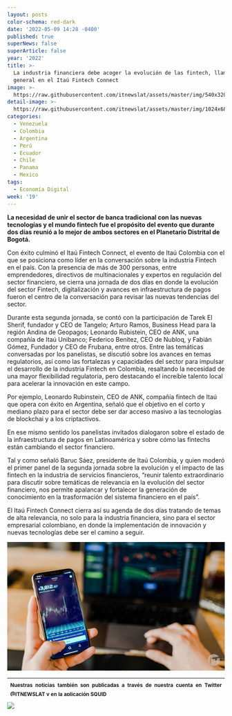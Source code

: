 ```yaml
---
layout: posts
color-schema: red-dark
date: '2022-05-09 14:28 -0400'
published: true
superNews: false
superArticle: false
year: '2022'
title: >-
  La industria financiera debe acoger la evolución de las fintech, llamado
  general en el Itaú Fintech Connect
image: >-
  https://raw.githubusercontent.com/itnewslat/assets/master/img/540x320/Banco-ITAU-Fintech-p.jpg
detail-image: >-
  https://raw.githubusercontent.com/itnewslat/assets/master/img/1024x680/Banco-ITAU-Fintech-g.jpg
categories:
  - Venezuela
  - Colombia
  - Argentina
  - Perú
  - Ecuador
  - Chile
  - Panama
  - Mexico
tags:
  - Economía Digital
week: '19'
---
```

**La necesidad de unir el sector de banca tradicional con las nuevas tecnologías y el mundo fintech fue el propósito del evento que durante dos días reunió a lo mejor de ambos sectores en el Planetario Distrital de Bogotá.**

Con éxito culminó el Itaú Fintech Connect, el evento de Itaú Colombia con el que se posiciona como líder en la conversación sobre la industria Fintech en el país. Con la presencia de más de 300 personas, entre emprendedores, directivos de multinacionales y expertos en regulación del sector financiero, se cierra una jornada de dos días en donde la evolución del sector Fintech, digitalización y avances en infraestructura de pagos fueron el centro de la conversación para revisar las nuevas tendencias del sector.

Durante esta segunda jornada, se contó con la participación de Tarek El Sherif, fundador y CEO de Tangelo; Arturo Ramos, Business Head para la región Andina de Geopagos; Leonardo Rubistein, CEO de ANK, una compañía de Itaú Unibanco; Federico Benítez, CEO de Nubloq, y Fabián Gómez, Fundador y CEO de Frubana, entre otros.
Entre las temáticas conversadas por los panelistas, se discutió sobre los avances en temas regulatorios, así como las fortalezas y capacidades del sector para impulsar el desarrollo de la industria Fintech en Colombia, resaltando la necesidad de una mayor flexibilidad regulatoria, pero destacando el increíble talento local para acelerar la innovación en este campo.

Por ejemplo, Leonardo Rubinstein, CEO de ANK, compañía fintech de Itaú que opera con éxito en Argentina, señaló que el objetivo en el corto y mediano plazo para el sector debe ser dar acceso masivo a las tecnologías de blockchai y a los criptactivos.

En ese mismo sentido los panelistas invitados dialogaron sobre el estado de la infraestructura de pagos en Latinoamérica y sobre cómo las fintechs están cambiando el sector financiero. 

Tal y como señaló Baruc Sáez, presidente de Itaú Colombia, y quien moderó el primer panel de la segunda jornada sobre la evolución y el impacto de las fintech en la industria de servicios financieros, “reunir talento extraordinario para discutir sobre temáticas de relevancia en la evolución del sector financiero, nos permite apalancar y fortalecer la generación de conocimiento en la trasformación del sistema financiero en el país”. 

El Itaú Fintech Connect cierra así su agenda de dos días tratando de temas de alta relevancia, no solo para la industria financiera, sino para el sector empresarial colombiano, en donde la implementación de innovación y nuevas tecnologías debe ser el camino a seguir. 

![](https://raw.githubusercontent.com/itnewslat/assets/master/img/540x320/Banco-ITAU-Fintech-p.jpg)

<table style="height: 42px;" width="569">
<tbody>
<tr>
<td style="text-align: justify;"><sub><strong>Nuestras noticias también son publicadas a través de nuestra cuenta en Twitter <a href="https://twitter.com/itnewslat?lang=es">@ITNEWSLAT</a> y en la aplicación <a href="https://squidapp.co/en/">SQUID</a></strong></sub></td>
</tr>
</tbody>
</table>

<img src="https://tracker.metricool.com/c3po.jpg?hash=56f88a41e39ab42c063cc51676587a04"/>